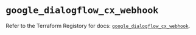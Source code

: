 # `google_dialogflow_cx_webhook`

Refer to the Terraform Registory for docs: [`google_dialogflow_cx_webhook`](https://registry.terraform.io/providers/hashicorp/google-beta/4.65.0/docs/resources/google_dialogflow_cx_webhook).
